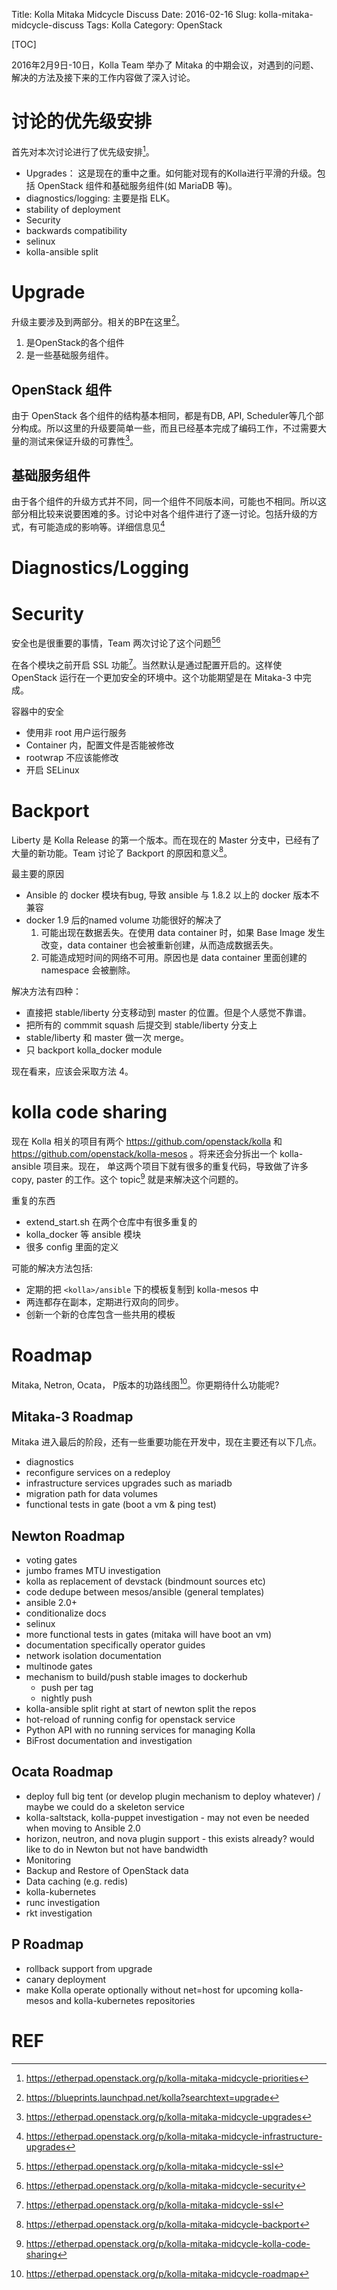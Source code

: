 Title: Kolla Mitaka Midcycle Discuss
Date: 2016-02-16
Slug: kolla-mitaka-midcycle-discuss
Tags: Kolla
Category: OpenStack

[TOC]

2016年2月9日-10日，Kolla Team 举办了 Mitaka 的中期会议，对遇到的问题、解决的方法及接下来的工作内容做了深入讨论。

# 讨论的优先级安排

首先对本次讨论进行了优先级安排[^1]。

* Upgrades： 这是现在的重中之重。如何能对现有的Kolla进行平滑的升级。包括 OpenStack 组件和基础服务组件(如 MariaDB 等)。
* diagnostics/logging: 主要是指 ELK。
* stability of deployment
* Security
* backwards compatibility
* selinux
* kolla-ansible split

# Upgrade

升级主要涉及到两部分。相关的BP在这里[^3]。

1. 是OpenStack的各个组件
2. 是一些基础服务组件。

## OpenStack 组件

由于 OpenStack 各个组件的结构基本相同，都是有DB, API, Scheduler等几个部分构成。所以这里的升级要简单一些，而且已经基本完成了编码工作，不过需要大量的测试来保证升级的可靠性[^2]。

## 基础服务组件

由于各个组件的升级方式并不同，同一个组件不同版本间，可能也不相同。所以这部分相比较来说要困难的多。讨论中对各个组件进行了逐一讨论。包括升级的方式，有可能造成的影响等。详细信息见[^4]

# Diagnostics/Logging

# Security

安全也是很重要的事情，Team 两次讨论了这个问题[^5][^8]

在各个模块之前开启 SSL 功能[^5]。当然默认是通过配置开启的。这样使 OpenStack 运行在一个更加安全的环境中。这个功能期望是在 Mitaka-3 中完成。

容器中的安全

* 使用非 root 用户运行服务
* Container 内，配置文件是否能被修改
* rootwrap 不应该能修改
* 开启 SELinux 

# Backport

Liberty 是 Kolla Release 的第一个版本。而在现在的 Master 分支中，已经有了大量的新功能。Team 讨论了 Backport 的原因和意义[^6]。

最主要的原因

* Ansible 的 docker 模块有bug, 导致 ansible 与 1.8.2 以上的 docker 版本不兼容
* docker 1.9 后的named volume 功能很好的解决了
    1. 可能出现在数据丢失。在使用 data container 时，如果 Base Image 发生改变，data container 也会被重新创建，从而造成数据丢失。
    2. 可能造成短时间的网络不可用。原因也是 data container 里面创建的 namespace 会被删除。

解决方法有四种：

* 直接把 stable/liberty 分支移动到 master 的位置。但是个人感觉不靠谱。
* 把所有的 commmit squash 后提交到 stable/liberty 分支上
* stable/liberty 和 master 做一次 merge。
* 只 backport kolla_docker module

现在看来，应该会采取方法 4。

# kolla code sharing

现在 Kolla 相关的项目有两个 https://github.com/openstack/kolla 和 https://github.com/openstack/kolla-mesos 。将来还会分拆出一个 kolla-ansible 项目来。现在， 单这两个项目下就有很多的重复代码，导致做了许多 copy, paster 的工作。这个 topic[^9] 就是来解决这个问题的。

重复的东西

* extend_start.sh 在两个仓库中有很多重复的
* kolla_docker 等 ansible 模块
* 很多 config 里面的定义

可能的解决方法包括:

* 定期的把 `<kolla>/ansible` 下的模板复制到 kolla-mesos 中
* 两连都存在副本，定期进行双向的同步。
* 创新一个新的仓库包含一些共用的模板

# Roadmap

Mitaka, Netron, Ocata， P版本的功路线图[^7]。你更期待什么功能呢?

## Mitaka-3 Roadmap

Mitaka 进入最后的阶段，还有一些重要功能在开发中，现在主要还有以下几点。

- diagnostics
- reconfigure services on a redeploy
- infrastructure services upgrades such as mariadb
- migration path for data volumes
- functional tests in gate (boot a vm &amp; ping test)

## Newton Roadmap
- voting gates
- jumbo frames MTU investigation
- kolla as replacement of devstack (bindmount sources etc)
- code dedupe between mesos/ansible (general templates)
- ansible 2.0+
- conditionalize docs
- selinux
- more functional tests in gates (mitaka will have boot an vm)
- documentation specifically operator guides
- network isolation documentation
- multinode gates
- mechanism to build/push stable images to dockerhub
    - push per tag
    - nightly push
- kolla-ansible split right at start of newton split the repos
- hot-reload of running config for openstack service
- Python API with no running services for managing Kolla
- BiFrost documentation and investigation

## Ocata Roadmap

- deploy full big tent (or develop plugin mechanism to deploy whatever) / maybe we could do a skeleton service
- kolla-saltstack, kolla-puppet investigation - may not even be needed when moving to Ansible 2.0
- horizon, neutron, and nova plugin support - this exists already? would like to do in Newton but not have bandwidth
- Monitoring
- Backup and Restore of OpenStack data
- Data caching (e.g. redis)
- kolla-kubernetes
- runc investigation
- rkt investigation

## P Roadmap

- rollback support from upgrade
- canary deployment
- make Kolla operate optionally without net=host for upcoming kolla-mesos and kolla-kubernetes repositories


# REF

[^1]: <https://etherpad.openstack.org/p/kolla-mitaka-midcycle-priorities>
[^2]: <https://etherpad.openstack.org/p/kolla-mitaka-midcycle-upgrades>
[^3]: <https://blueprints.launchpad.net/kolla?searchtext=upgrade>
[^4]: <https://etherpad.openstack.org/p/kolla-mitaka-midcycle-infrastructure-upgrades>
[^5]: <https://etherpad.openstack.org/p/kolla-mitaka-midcycle-ssl>
[^6]: <https://etherpad.openstack.org/p/kolla-mitaka-midcycle-backport>
[^7]: <https://etherpad.openstack.org/p/kolla-mitaka-midcycle-roadmap>
[^8]: <https://etherpad.openstack.org/p/kolla-mitaka-midcycle-security>
[^9]: <https://etherpad.openstack.org/p/kolla-mitaka-midcycle-kolla-code-sharing>
